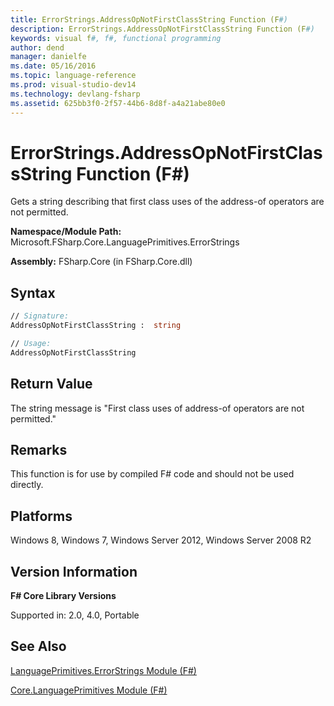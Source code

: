 ```yaml
---
title: ErrorStrings.AddressOpNotFirstClassString Function (F#)
description: ErrorStrings.AddressOpNotFirstClassString Function (F#)
keywords: visual f#, f#, functional programming
author: dend
manager: danielfe
ms.date: 05/16/2016
ms.topic: language-reference
ms.prod: visual-studio-dev14
ms.technology: devlang-fsharp
ms.assetid: 625bb3f0-2f57-44b6-8d8f-a4a21abe80e0 
---
```


# ErrorStrings.AddressOpNotFirstClassString Function (F#)

Gets a string describing that first class uses of the address-of operators are not permitted.

**Namespace/Module Path:** Microsoft.FSharp.Core.LanguagePrimitives.ErrorStrings

**Assembly:** FSharp.Core (in FSharp.Core.dll)


## Syntax

```fsharp
// Signature:
AddressOpNotFirstClassString :  string

// Usage:
AddressOpNotFirstClassString
```

## Return Value

The string message is "First class uses of address-of operators are not permitted."

## Remarks
This function is for use by compiled F# code and should not be used directly.


## Platforms
Windows 8, Windows 7, Windows Server 2012, Windows Server 2008 R2


## Version Information
**F# Core Library Versions**

Supported in: 2.0, 4.0, Portable




## See Also
[LanguagePrimitives.ErrorStrings Module &#40;F&#35;&#41;](LanguagePrimitives.ErrorStrings-Module-%5BFSharp%5D.md)

[Core.LanguagePrimitives Module &#40;F&#35;&#41;](Core.LanguagePrimitives-Module-%5BFSharp%5D.md)

